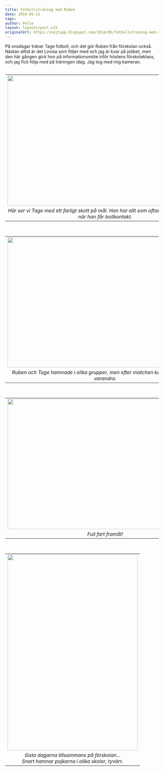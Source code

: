 ```yaml
---
title: Fotbollsträning med Ruben
date: 2014-05-21
tags: 	
author: Pelle
layout: layouts/post.njk
originalUrl: https://nejtupp.blogspot.com/2014/05/fotbollstraning-med-ruben.html
---
```


På onsdagar tränar Tage fotboll, och det gör Ruben från förskolan också. Nästan alltid är det Lovisa som följer med och jag är kvar på jobbet, men den här gången gick hon på informationsmöte inför höstens förskoleklass, och jag fick följa med på träningen idag. Jag tog med mig kameran.<br><br><table align="center" cellpadding="0" cellspacing="0" class="tr-caption-container" style="margin-left: auto; margin-right: auto; text-align: center;"><tbody><tr><td style="text-align: center;"><img src="../../../../img/Fotbollstra%CC%88ning+med+Ruben-PERK6043.jpg" height="426" width="640"></td></tr><tr><td class="tr-caption" style="text-align: center;"><i>Här ser vi Tage med ett farligt skott på mål. Han har allt som oftast tungan rätt i mun när han får bollkontakt.</i></td></tr></tbody></table><br><table align="center" cellpadding="0" cellspacing="0" class="tr-caption-container" style="margin-left: auto; margin-right: auto; text-align: center;"><tbody><tr><td style="text-align: center;"><img src="../../../../img/Fotbollstra%CC%88ning+med+Ruben-PERK6055.jpg" height="426" width="640"></td></tr><tr><td class="tr-caption" style="text-align: center;"><i>Ruben och Tage hamnade i olika grupper, men efter matchen kunde de söka upp varandra.</i></td></tr></tbody></table><br><table align="center" cellpadding="0" cellspacing="0" class="tr-caption-container" style="margin-left: auto; margin-right: auto; text-align: center;"><tbody><tr><td style="text-align: center;"><img src="../../../../img/Fotbollstra%CC%88ning+med+Ruben-PERK6075.jpg" height="426" width="640"></td></tr><tr><td class="tr-caption" style="text-align: center;"><i>Full fart framåt!</i></td></tr></tbody></table><br><table align="center" cellpadding="0" cellspacing="0" class="tr-caption-container" style="margin-left: auto; margin-right: auto; text-align: center;"><tbody><tr><td style="text-align: center;"><img src="../../../../img/Fotbollstra%CC%88ning+med+Ruben-PERK6090.jpg" height="640" width="426"></td></tr><tr><td class="tr-caption" style="text-align: center;"><i>Sista dagarna tillsammans på förskolan... <br>Snart hamnar pojkarna i olika skolor, tyvärr.</i></td></tr></tbody></table><br>
